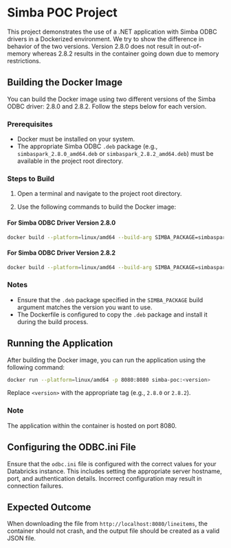 # Simba POC Project

This project demonstrates the use of a .NET application with Simba ODBC drivers in a Dockerized environment. We try to show the difference in behavior of the two versions. Version 2.8.0 does not result in out-of-memory whereas 2.8.2 results in the container going down due to memory restrictions.

## Building the Docker Image

You can build the Docker image using two different versions of the Simba ODBC driver: 2.8.0 and 2.8.2. Follow the steps below for each version.

### Prerequisites

- Docker must be installed on your system.
- The appropriate Simba ODBC `.deb` package (e.g., `simbaspark_2.8.0_amd64.deb` or `simbaspark_2.8.2_amd64.deb`) must be available in the project root directory.

### Steps to Build

1. Open a terminal and navigate to the project root directory.

2. Use the following commands to build the Docker image:

#### For Simba ODBC Driver Version 2.8.0

```bash
docker build --platform=linux/amd64 --build-arg SIMBA_PACKAGE=simbaspark_2.8.0_amd64.deb -t simba-poc:2.8.0 .
```

#### For Simba ODBC Driver Version 2.8.2

```bash
docker build --platform=linux/amd64 --build-arg SIMBA_PACKAGE=simbaspark_2.8.2_amd64.deb -t simba-poc:2.8.2 .
```

### Notes

- Ensure that the `.deb` package specified in the `SIMBA_PACKAGE` build argument matches the version you want to use.
- The Dockerfile is configured to copy the `.deb` package and install it during the build process.

## Running the Application

After building the Docker image, you can run the application using the following command:

```bash
docker run --platform=linux/amd64 -p 8080:8080 simba-poc:<version>
```

Replace `<version>` with the appropriate tag (e.g., `2.8.0` or `2.8.2`).

### Note

The application within the container is hosted on port 8080.

## Configuring the ODBC.ini File

Ensure that the `odbc.ini` file is configured with the correct values for your Databricks instance. This includes setting the appropriate server hostname, port, and authentication details. Incorrect configuration may result in connection failures.

## Expected Outcome

When downloading the file from `http://localhost:8080/lineitems`, the container should not crash, and the output file should be created as a valid JSON file.